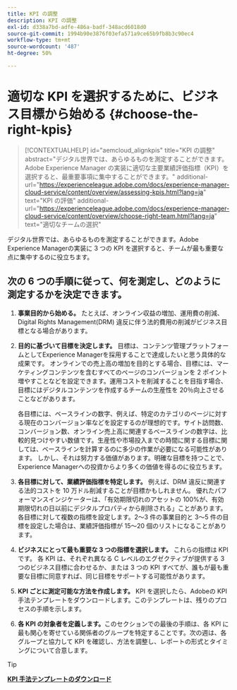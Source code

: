 ```yaml
---
title: KPI の調整
description: KPI の調整
exl-id: d338a7bd-adfe-486a-badf-348acd6018d0
source-git-commit: 1994b90e3876f03efa571a9ce65b9fb8b3c90ec4
workflow-type: tm+mt
source-wordcount: '487'
ht-degree: 50%

---
```


# 適切な KPI を選択するために、ビジネス目標から始める {#choose-the-right-kpis}

>[!CONTEXTUALHELP]
>id="aemcloud_alignkpis"
>title="KPI の調整"
>abstract="デジタル世界では、あらゆるものを測定することができます。Adobe Experience Manager の実装に適切な主要業績評価指標（KPI）を選択すると、最重要事項に集中することができます。"
>additional-url="https://experienceleague.adobe.com/docs/experience-manager-cloud-service/content/overview/assessing-kpis.html?lang=ja" text="KPI の評価"
>additional-url="https://experienceleague.adobe.com/docs/experience-manager-cloud-service/content/overview/choose-right-team.html?lang=ja" text="適切なチームの選択"

デジタル世界では、あらゆるものを測定することができます。Adobe Experience Managerの実装に 3 つの KPI を選択すると、チームが最も重要な点に集中するのに役立ちます。


## **次の 6 つの手順に従って、何を測定し、どのように測定するかを決定できます。**


1. **事業目的から始める。** たとえば、オンライン収益の増加、運用費の削減、Digital Rights Management(DRM) 違反に伴う法的費用の削減がビジネス目標となる場合があります。

1. **目的に基づいて目標を決定します。** 目標は、コンテンツ管理プラットフォームとしてExperience Managerを採用することで達成したいと思う具体的な成果です。 オンラインでの売上高の増加を目的とする場合、目標には、マーケティングコンテンツを含むすべてのページのコンバージョンを 2 ポイント増やすことなどを設定できます。運用コストを削減することを目指す場合、目標にはデジタルコンテンツを作成するチームの生産性を 20％向上させることなどがあります。

   各目標には、ベースラインの数字、例えば、特定のカテゴリのページに対する現在のコンバージョン率などを設定するのが理想的です。サイト訪問数、コンバージョン数、オンライン売上高に関連するベースラインの数字は、比較的見つけやすい数値です。生産性や市場投入までの時間に関する目標に関しては、ベースラインを計算するのに多少の作業が必要になる可能性があります。 しかし、それは努力する価値があります。明確な目標を持つことで、Experience Managerへの投資からより多くの価値を得るのに役立ちます。

1. **各目標に対して、業績評価指標を特定します。** 例えば、DRM 違反に関連する法的コストを 10 万ドル削減することが目標かもしれません。 優れたパフォーマンスインジケーターは、「有効期限切れのアセットの 100%が、有効期限切れの日以前にデジタルプロパティから削除される」ことがあります。 各目標に対して複数の指標を設定します。2～3 件の事業目的と 3～5 件の目標を設定した場合は、業績評価指標が 15～20 個のリストになることがあります。

1. **ビジネスにとって最も重要な 3 つの指標を選択します。** これらの指標は KPI です。 各 KPI は、それぞれ異なる C レベルのエグゼクティブが提供する 3 つのビジネス目標に合わせるか、または 3 つの KPI すべてが、誰もが最も重要な目標に同意すれば、同じ目標をサポートする可能性があります。

1. **KPI ごとに測定可能な方法を作成します。** KPI を選択したら、Adobeの KPI 手法テンプレートをダウンロードします。このテンプレートは、残りのプロセスの手順を示します。

1. **各 KPI の対象者を定義します。**&#x200B;このセクションでの最後の手順は、各 KPI に最も関心を寄せている関係者のグループを特定することです。次の週は、各グループと協力して KPI を確認し、方法を調整し、レポートの形式とタイミングについて合意します。

>[!TIP]
>
>[**KPI 手法テンプレートのダウンロード**](https://experienceleague.adobe.com/welcome/aem/assets/img/KPI_Methodology_Template.png)
